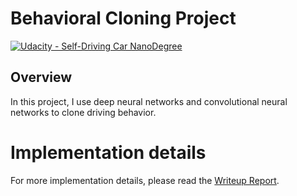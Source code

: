 # Behavioral Cloning Project

[![Udacity - Self-Driving Car NanoDegree](https://s3.amazonaws.com/udacity-sdc/github/shield-carnd.svg)](http://www.udacity.com/drive)

Overview
---
In this project, I use deep neural networks and convolutional neural networks to clone driving behavior.

# Implementation details
For more implementation details, please read the [Writeup Report](https://github.com/jnsagai/behavioral_cloning/blob/master/writeup_template.md).
